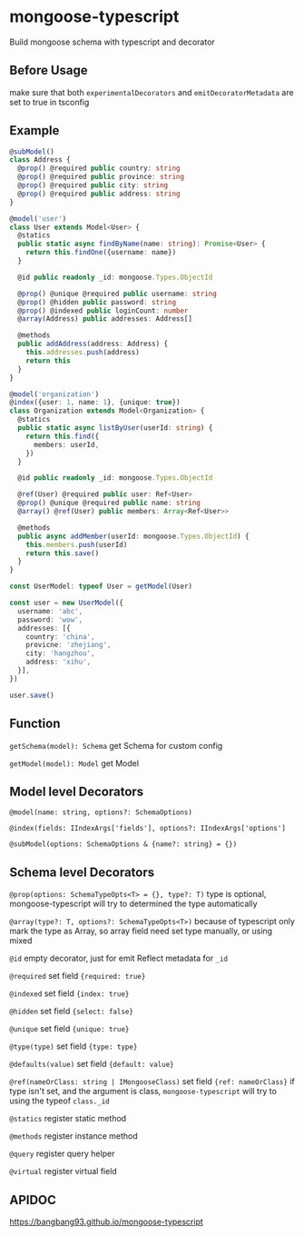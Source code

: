 # mongoose-typescript
Build mongoose schema with typescript and decorator

## Before Usage
make sure that both `experimentalDecorators` and `emitDecoratorMetadata` are set to true in tsconfig

## Example

```typescript
@subModel()
class Address {
  @prop() @required public country: string
  @prop() @required public province: string
  @prop() @required public city: string
  @prop() @required public address: string
}

@model('user')
class User extends Model<User> {
  @statics
  public static async findByName(name: string): Promise<User> {
    return this.findOne({username: name})
  }

  @id public readonly _id: mongoose.Types.ObjectId

  @prop() @unique @required public username: string
  @prop() @hidden public password: string
  @prop() @indexed public loginCount: number
  @array(Address) public addresses: Address[]

  @methods
  public addAddress(address: Address) {
    this.addresses.push(address)
    return this
  }
}

@model('organization')
@index({user: 1, name: 1}, {unique: true})
class Organization extends Model<Organization> {
  @statics
  public static async listByUser(userId: string) {
    return this.find({
      members: userId,
    })
  }

  @id public readonly _id: mongoose.Types.ObjectId

  @ref(User) @required public user: Ref<User>
  @prop() @unique @required public name: string
  @array() @ref(User) public members: Array<Ref<User>>

  @methods
  public async addMember(userId: mongoose.Types.ObjectId) {
    this.members.push(userId)
    return this.save()
  }
}

const UserModel: typeof User = getModel(User)

const user = new UserModel({
  username: 'abc',
  password: 'wow',
  addresses: [{
    country: 'china',
    provicne: 'zhejiang',
    city: 'hangzhou',
    address: 'xihu',
  }],
})

user.save()
```

## Function
`getSchema(model): Schema` get Schema for custom config

`getModel(model): Model` get Model

## Model level Decorators

`@model(name: string, options?: SchemaOptions)`

`@index(fields: IIndexArgs['fields'], options?: IIndexArgs['options']`

`@subModel(options: SchemaOptions & {name?: string} = {})`

## Schema level Decorators

`@prop(options: SchemaTypeOpts<T> = {}, type?: T)` type is optional, mongoose-typescript will try to determined the type automatically

`@array(type?: T, options?: SchemaTypeOpts<T>)` because of typescript only mark the type as Array, so array field need set type manually, or using mixed

`@id` empty decorator, just for emit Reflect metadata for `_id`

`@required` set field `{required: true}`

`@indexed` set field `{index: true}`

`@hidden` set field `{select: false}`

`@unique` set field `{unique: true}`

`@type(type)` set field `{type: type}`

`@defaults(value)` set field `{default: value}`

`@ref(nameOrClass: string | IMongooseClass)` set field `{ref: nameOrClass}`
if type isn't set, and the argument is class, `mongoose-typescript` will try to using the typeof `class._id`

`@statics` register static method

`@methods` register instance method

`@query` register query helper

`@virtual` register virtual field

## APIDOC
<https://bangbang93.github.io/mongoose-typescript>
